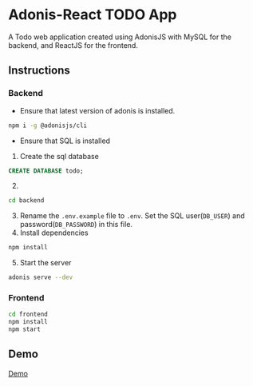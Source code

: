 # Adonis-React TODO App
A Todo web application created using AdonisJS with MySQL for the backend, and ReactJS for the frontend.

## Instructions
### Backend
- Ensure that latest version of adonis is installed.
```bash
npm i -g @adonisjs/cli
```
- Ensure that SQL is installed

1. Create the sql database
```sql
CREATE DATABASE todo;
```
2.
```bash
cd backend
```
3. Rename the `.env.example` file to `.env`. Set the SQL user(`DB_USER`) and password(`DB_PASSWORD`) in this file.
4. Install dependencies
```bash
npm install
```
5. Start the server
```bash
adonis serve --dev
```

### Frontend
```bash
cd frontend
npm install
npm start
```

## Demo
[Demo](./demo.mp4)
